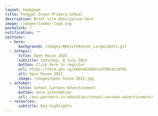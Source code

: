 ```yaml
---
layout: homepage
title: Punggol Green Primary School
description: Brief site description here
image: /images/isomer-logo.svg
permalink: /
notification: ""
sections:
  - hero:
      background: /images/WebsiteBanner_LargeLabels.gif
  - infopic:
      title: Open House 2023
      subtitle: Saturday, 8 July 2023
      button: Click here to register
      url: https://form.gov.sg/646ee02d9bccef0012cc9f02
      alt: Open House 2023
      image: /images/open house 2023.jpg
  - infobar:
      title: School Canteen Advertisement
      button: more information
      url: /our-partners-in-education/school-canteen-advertisement/
  - resources:
      subtitle: Key highlights
---
```

